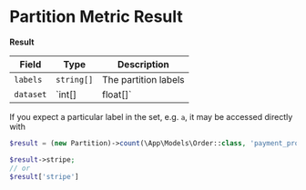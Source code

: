 # Partition Metric Result

<nav-back />

**Result**

| Field         | Type            | Description               |
| ------------- | --------------- | ------------------------- |
| `labels`      | `string[]`      | The partition labels      |
| `dataset`     | `int[]|float[]` | The partition value data  |

If you expect a particular label in the set, e.g. `a`, it may be accessed directly with

```php
$result = (new Partition)->count(\App\Models\Order::class, 'payment_provider')

$result->stripe;
// or
$result['stripe']
```

